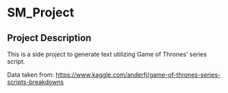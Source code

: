 # SM_Project

## Project Description

This is a side project to generate text utilizing Game of Thrones' series script.

Data taken from:
https://www.kaggle.com/anderfj/game-of-thrones-series-scripts-breakdowns
